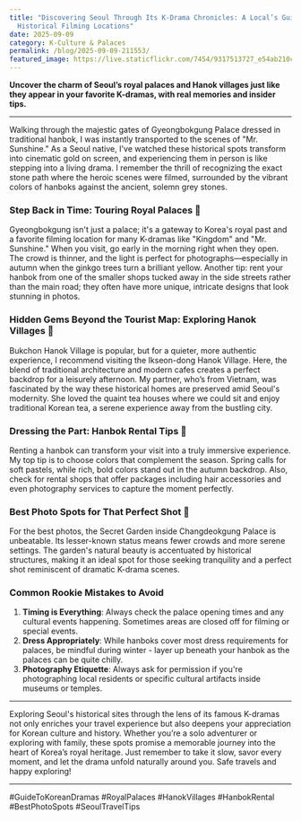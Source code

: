 ```yaml
---
title: "Discovering Seoul Through Its K-Drama Chronicles: A Local’s Guide to
  Historical Filming Locations"
date: 2025-09-09
category: K-Culture & Palaces
permalink: /blog/2025-09-09-211553/
featured_image: https://live.staticflickr.com/7454/9317513727_e54ab210c6.jpg
---
```


**Uncover the charm of Seoul’s royal palaces and Hanok villages just like they appear in your favorite K-dramas, with real memories and insider tips.**

---

Walking through the majestic gates of Gyeongbokgung Palace dressed in traditional hanbok, I was instantly transported to the scenes of "Mr. Sunshine." As a Seoul native, I've watched these historical spots transform into cinematic gold on screen, and experiencing them in person is like stepping into a living drama. I remember the thrill of recognizing the exact stone path where the heroic scenes were filmed, surrounded by the vibrant colors of hanboks against the ancient, solemn grey stones.

### Step Back in Time: Touring Royal Palaces 🏰

Gyeongbokgung isn't just a palace; it's a gateway to Korea's royal past and a favorite filming location for many K-dramas like "Kingdom" and "Mr. Sunshine." When you visit, go early in the morning right when they open. The crowd is thinner, and the light is perfect for photographs—especially in autumn when the ginkgo trees turn a brilliant yellow. Another tip: rent your hanbok from one of the smaller shops tucked away in the side streets rather than the main road; they often have more unique, intricate designs that look stunning in photos.

### Hidden Gems Beyond the Tourist Map: Exploring Hanok Villages 🏡

Bukchon Hanok Village is popular, but for a quieter, more authentic experience, I recommend visiting the Ikseon-dong Hanok Village. Here, the blend of traditional architecture and modern cafes creates a perfect backdrop for a leisurely afternoon. My partner, who’s from Vietnam, was fascinated by the way these historical homes are preserved amid Seoul's modernity. She loved the quaint tea houses where we could sit and enjoy traditional Korean tea, a serene experience away from the bustling city.

### Dressing the Part: Hanbok Rental Tips 👘

Renting a hanbok can transform your visit into a truly immersive experience. My top tip is to choose colors that complement the season. Spring calls for soft pastels, while rich, bold colors stand out in the autumn backdrop. Also, check for rental shops that offer packages including hair accessories and even photography services to capture the moment perfectly.

### Best Photo Spots for That Perfect Shot 📸

For the best photos, the Secret Garden inside Changdeokgung Palace is unbeatable. Its lesser-known status means fewer crowds and more serene settings. The garden's natural beauty is accentuated by historical structures, making it an ideal spot for those seeking tranquility and a perfect shot reminiscent of dramatic K-drama scenes.

### Common Rookie Mistakes to Avoid

1. **Timing is Everything**: Always check the palace opening times and any cultural events happening. Sometimes areas are closed off for filming or special events.
2. **Dress Appropriately**: While hanboks cover most dress requirements for palaces, be mindful during winter - layer up beneath your hanbok as the palaces can be quite chilly.
3. **Photography Etiquette**: Always ask for permission if you're photographing local residents or specific cultural artifacts inside museums or temples.

---

Exploring Seoul's historical sites through the lens of its famous K-dramas not only enriches your travel experience but also deepens your appreciation for Korean culture and history. Whether you’re a solo adventurer or exploring with family, these spots promise a memorable journey into the heart of Korea’s royal heritage. Just remember to take it slow, savor every moment, and let the drama unfold naturally around you. Safe travels and happy exploring!

---

#GuideToKoreanDramas #RoyalPalaces #HanokVillages #HanbokRental #BestPhotoSpots #SeoulTravelTips